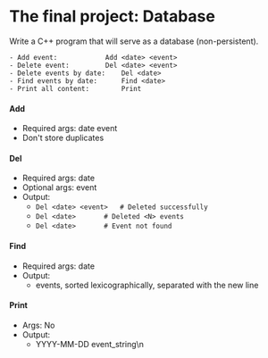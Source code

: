 # The final project: Database

Write a C++ program that will serve as a database (non-persistent).

```
- Add event:			Add <date> <event>
- Delete event:			Del <date> <event>
- Delete events by date:	Del <date>
- Find events by date:		Find <date>
- Print all content:		Print
```

#### Add
* Required args: date event
* Don't store duplicates


#### Del
* Required args: date
* Optional args: event
* Output:
	* `Del <date> <event>	# Deleted successfully`
	* `Del <date> 		# Deleted <N> events`
	* `Del <date> 		# Event not found`

#### Find
* Required args: date
* Output:
	* events, sorted lexicographically, separated with the new line

#### Print
* Args: No
* Output:
	* YYYY-MM-DD event_string\n
